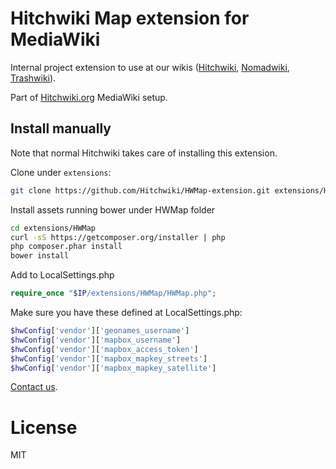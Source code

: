 # Hitchwiki Map extension for MediaWiki

Internal project extension to use at our wikis ([Hitchwiki](http://hitchwiki.org), [Nomadwiki](http://hitchwiki.org), [Trashwiki](http://trashwiki.org)).

Part of [Hitchwiki.org](https://github.com/Hitchwiki/hitchwiki) MediaWiki setup.

## Install manually

Note that normal Hitchwiki takes care of installing this extension.

Clone under `extensions`:
```bash
git clone https://github.com/Hitchwiki/HWMap-extension.git extensions/HWMap
```

Install assets running bower under HWMap folder
```bash
cd extensions/HWMap
curl -sS https://getcomposer.org/installer | php
php composer.phar install
bower install
```

Add to LocalSettings.php
```php
require_once "$IP/extensions/HWMap/HWMap.php";
```

Make sure you have these defined at LocalSettings.php:
```php
$hwConfig['vendor']['geonames_username']
$hwConfig['vendor']['mapbox_username']
$hwConfig['vendor']['mapbox_access_token']
$hwConfig['vendor']['mapbox_mapkey_streets']
$hwConfig['vendor']['mapbox_mapkey_satellite']
```

[Contact us](http://hitchwiki.org/contact).

# License
MIT
